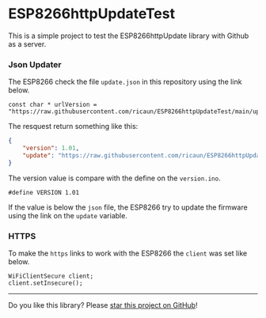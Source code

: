 # ESP8266httpUpdateTest

This is a simple project to test the ESP8266httpUpdate library with Github as a server.

### Json Updater

The ESP8266 check the file `update.json` in this repository using the link below.

```arduino
const char * urlVersion = "https://raw.githubusercontent.com/ricaun/ESP8266httpUpdateTest/main/update.json";
```

The resquest return something like this:

```json
{
    "version": 1.01,
    "update": "https://raw.githubusercontent.com/ricaun/ESP8266httpUpdateTest/main/update_1.01.bin"
}
```

The version value is compare with the define on the `version.ino`.

```arduino
#define VERSION 1.01
```

If the value is below the `json` file, the ESP8266 try to update the firmware using the link on the `update` variable.

### HTTPS

To make the `https` links to work with the ESP8266 the `client` was set like below.

```arduino
WiFiClientSecure client;
client.setInsecure();
```

---

Do you like this library? Please [star this project on GitHub](https://github.com/ricaun/ESP8266httpUpdateTest/stargazers)!